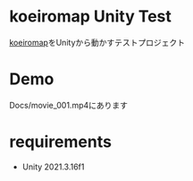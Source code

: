 # koeiromap Unity Test

[koeiromap](http://koeiromap.rinna.jp/)をUnityから動かすテストプロジェクト

# Demo

Docs/movie_001.mp4にあります
[](Docs/movie_001.mp4)

# requirements
* Unity 2021.3.16f1
